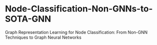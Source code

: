 # Node-Classification-Non-GNNs-to-SOTA-GNN
Graph Representation Learning for Node Classification: From Non-GNN Techniques to Graph Neural Networks
